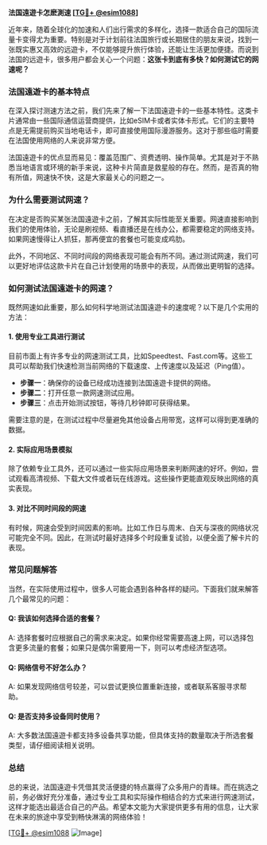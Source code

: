 **法国遠遊卡怎麽測速 [[TG💪+ @esim1088](https://t.me/s/esim1088)]**

近年来，随着全球化的加速和人们出行需求的多样化，选择一款适合自己的国际流量卡变得尤为重要。特别是对于计划前往法国旅行或长期居住的朋友来说，找到一张既实惠又高效的远遊卡，不仅能够提升旅行体验，还能让生活更加便捷。而说到法国的远遊卡，很多用户都会关心一个问题：**这张卡到底有多快？如何测试它的网速呢？**

### 法国遠遊卡的基本特点

在深入探讨测速方法之前，我们先来了解一下法国遠遊卡的一些基本特性。这类卡片通常由一些国际通信运营商提供，比如eSIM卡或者实体卡形式。它们的主要特点是无需提前购买当地电话卡，即可直接使用国际漫游服务。这对于那些临时需要在法国使用网络的人来说非常方便。

法国遠遊卡的优点显而易见：覆盖范围广、资费透明、操作简单。尤其是对于不熟悉当地语言或环境的新手来说，这种卡片简直是救星般的存在。然而，是否真的物有所值，网速快不快，这是大家最关心的问题之一。

### 为什么需要测试网速？

在决定是否购买某张法国遠遊卡之前，了解其实际性能至关重要。网速直接影响到我们的使用体验，无论是刷视频、看直播还是在线办公，都需要稳定的网络支持。如果网速慢得让人抓狂，那再便宜的套餐也可能变成鸡肋。

此外，不同地区、不同时间段的网络表现可能会有所不同。通过测试网速，我们可以更好地评估这款卡片在自己计划使用的场景中的表现，从而做出更明智的选择。

### 如何测试法国遠遊卡的网速？

既然网速如此重要，那么如何科学地测试法国遠遊卡的速度呢？以下是几个实用的方法：

#### 1. 使用专业工具进行测试

目前市面上有许多专业的网速测试工具，比如Speedtest、Fast.com等。这些工具可以帮助我们快速检测当前网络的下载速度、上传速度以及延迟（Ping值）。

- **步骤一**：确保你的设备已经成功连接到法国遠遊卡提供的网络。
- **步骤二**：打开任意一款网速测试应用。
- **步骤三**：点击开始测试按钮，等待几秒钟即可获得结果。

需要注意的是，在测试过程中尽量避免其他设备占用带宽，这样可以得到更准确的数据。

#### 2. 实际应用场景模拟

除了依赖专业工具外，还可以通过一些实际应用场景来判断网速的好坏。例如，尝试观看高清视频、下载大文件或者玩在线游戏。这些操作更能直观反映出网络的真实表现。

#### 3. 对比不同时间段的网速

有时候，网速会受到时间因素的影响。比如工作日与周末、白天与深夜的网络状况可能完全不同。因此，在测试时最好选择多个时段重复试验，以便全面了解卡片的表现。

### 常见问题解答

当然，在实际使用过程中，很多人可能会遇到各种各样的疑问。下面我们就来解答几个最常见的问题：

#### Q: 我该如何选择合适的套餐？
A: 选择套餐时应根据自己的需求来决定。如果你经常需要高速上网，可以选择包含更多流量的套餐；如果只是偶尔需要用一下，则可以考虑经济型选项。

#### Q: 网络信号不好怎么办？
A: 如果发现网络信号较差，可以尝试更换位置重新连接，或者联系客服寻求帮助。

#### Q: 是否支持多设备同时使用？
A: 大多数法国遠遊卡都支持多设备共享功能，但具体支持的数量取决于所选套餐类型，请仔细阅读相关说明。

### 总结

总的来说，法国遠遊卡凭借其灵活便捷的特点赢得了众多用户的青睐。而在挑选之前，务必做好充分准备，通过专业工具和实际操作相结合的方式来进行网速测试，这样才能选出最适合自己的产品。希望本文能为大家提供更多有用的信息，让大家在未来的旅途中享受到畅快淋漓的网络体验！

[[TG💪+ @esim1088](https://t.me/s/esim1088) ![Image](https://i.postimg.cc/4NQfJmqS/Snipaste-2025-05-13-00-14-12.png)]
